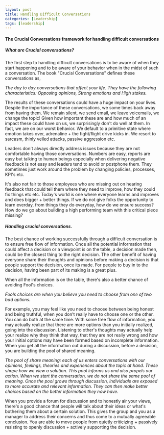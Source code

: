 ```yaml
---
layout: post
title: Handling Difficult Conversations
categories: [Leadership]
tags: [leadership]
---
```


#### The Crucial Conversations framework for handling difficult conversations

##### What are Crucial conversations?

The first step to handling difficult conversations is to be aware of
when they start happening and to be aware of your behavior when in the
midst of such a conversation. The book "Crucial Conversations" defines
these conversations as,

*The day to day conversations that affect your life. They have 
the following characteristics: Opposing opinions, Strong emotions
and High stakes.*

The results of these conversations could have a huge impact on your lives.
Despite the importance of these conversations, we some times back away
from having them. We remain silent, we send email, we leave voicemails, we
 change the topic! Given how important these are and how much of an impact
 these could have on us, we surprisingly don't do well at them. In fact,
 we are on our worst behavior. We default to a primitive state where
 emotion takes over, adrenaline + the fight/flight drive kicks in. We
 resort to sarcasm, thinly veiled attacks, passive aggression etc.

Leaders don't always directly address issues because they are not
comfortable having those conversations. Numbers are easy, reports are
easy but talking to human beings especially when delivering negative
feedback is not easy and leaders tend to avoid or postphone them. They
sometimes just work around the problem by changing policies, processes,
KPI's etc.

It's also not fair to those employees who are missing out on hearing
feedback that could tell them where they need to improve, how they could
fix things etc etc. Today's world is one where everyone learns and
improves and does bigger + better things. If we do not give folks the
opportunity to learn everday, from things they do everyday, how do we
ensure success? How do we go about building a high performing team with
this critical piece missing?

##### Handling crucial conversations.

The best chance of working successfully through a difficult conversation
is to ensure free flow of information. Once all the potential
information that could affect a decision or a viewpoint is on the table,
a decision made then, could be the closest thing to the right decision.
The other benefit of having everyone share their thoughts and opinions
before making a decision is that people support the decision, once its
made. For people to buy in to the decision, having been part of its
making is a great plus.

When all the information is on the table, there's also a better chance
of avoiding Fool's choices.

*Fools choices are when you believe you need to choose from one of two
bad options.*

For example, you may feel like you need to choose between being honest
and being truthful, when you don't really have to choose one or the
other. You can do both at the same time. With some free flow of
information, you may actually realize that there are more options than
you initially realized, going into the discussion. Listening to other's
thoughts may actually help your realize why they think that way, that
they are not really wrong and how your initial options may have been
formed based on incomplete information. When you get all the information
out during a discussion, before a decision, you are building the pool of
shared meaning.

*The pool of share meaning: each of us enters conversations with our
opinions, feelings, theories and experiences about the topic at hand.
These shape how we view a solution. This pool informs us and also
propels our action. When we start the conversation, we do not share the
same pool of meaning. Once the pool grows through discussion,
individuals are exposed to more accurate and relevant information. They
can then make better choices based on the better information they now
have.*

When you provide a forum for discussion and to honestly air your views,
there's a good chance that people will talk about their ideas or what's
bothering them about a certain solution. This gives the group and you as
a manager to address their concerns and thus come to a mutually
agreeable conclusion. You are able to move people from quietly
criticizing + passively resisting to openly discussion + actively
supporting the decision.
